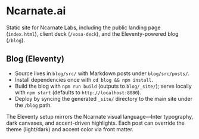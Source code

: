 # Ncarnate.ai

Static site for Ncarnate Labs, including the public landing page (`index.html`), client deck (`/vosa-deck`), and the Eleventy-powered blog (`/blog`).

## Blog (Eleventy)

- Source lives in `blog/src/` with Markdown posts under `blog/src/posts/`.
- Install dependencies once with `cd blog && npm install`.
- Build the blog with `npm run build` (outputs to `blog/_site/`); serve locally with `npm start` (defaults to `http://localhost:8080`).
- Deploy by syncing the generated `_site/` directory to the main site under the `/blog` path.

The Eleventy setup mirrors the Ncarnate visual language—Inter typography, dark canvases, and accent-driven highlights. Each post can override the theme (light/dark) and accent color via front matter.
